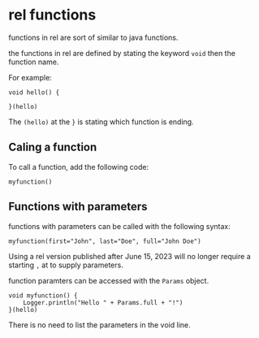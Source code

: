 # rel functions

functions in rel are sort of similar to java functions.

the functions in rel are defined by stating the keyword `void` then the function name.

For example:

```
void hello() {

}(hello)
```

The `(hello)` at the `}` is stating which function is ending.

## Caling a function

To call a function, add the following code:

`myfunction()`

## Functions with parameters

functions with parameters can be called with the following syntax:

```
myfunction(first="John", last="Doe", full="John Doe")
```

Using a rel version published after June 15, 2023 will no longer require a starting `,` at to supply parameters.

function paramters can be accessed with the `Params` object.

```
void myfunction() {
    Logger.println("Hello " + Params.full + "!")
}(hello)
```

There is no need to list the parameters in the void line.
